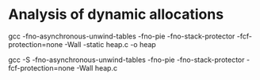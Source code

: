 Analysis of dynamic allocations
======================

gcc -fno-asynchronous-unwind-tables -fno-pie -fno-stack-protector -fcf-protection=none -Wall -static heap.c -o heap

gcc -S -fno-asynchronous-unwind-tables -fno-pie -fno-stack-protector -fcf-protection=none -Wall heap.c


